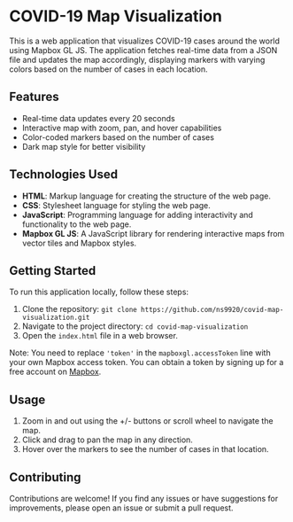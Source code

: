 <body>
<div>
    <h1>COVID-19 Map Visualization</h1>
    <p>This is a web application that visualizes COVID-19 cases around the world using Mapbox GL JS. The application fetches real-time data from a JSON file and updates the map accordingly, displaying markers with varying colors based on the number of cases in each location.</p>
    <h2>Features</h2>
    <ul>
        <li>Real-time data updates every 20 seconds</li>
        <li>Interactive map with zoom, pan, and hover capabilities</li>
        <li>Color-coded markers based on the number of cases</li>
        <li>Dark map style for better visibility</li>
    </ul>
    <h2>Technologies Used</h2>
    <ul>
        <li><strong>HTML</strong>: Markup language for creating the structure of the web page.</li>
        <li><strong>CSS</strong>: Stylesheet language for styling the web page.</li>
        <li><strong>JavaScript</strong>: Programming language for adding interactivity and functionality to the web page.</li>
        <li><strong>Mapbox GL JS</strong>: A JavaScript library for rendering interactive maps from vector tiles and Mapbox styles.</li>
    </ul>
    <h2>Getting Started</h2>
    <p>To run this application locally, follow these steps:</p>
    <ol>
        <li>Clone the repository: <code>git clone https://github.com/ns9920/covid-map-visualization.git</code></li>
        <li>Navigate to the project directory: <code>cd covid-map-visualization</code></li>
        <li>Open the <code>index.html</code> file in a web browser.</li>
    </ol>
    <p>Note: You need to replace <code>'token'</code> in the <code>mapboxgl.accessToken</code> line with your own Mapbox access token. You can obtain a token by signing up for a free account on <a href="https://www.mapbox.com/">Mapbox</a>.</p>
    <h2>Usage</h2>
    <ol>
        <li>Zoom in and out using the +/- buttons or scroll wheel to navigate the map.</li>
        <li>Click and drag to pan the map in any direction.</li>
        <li>Hover over the markers to see the number of cases in that location.</li>
    </ol>
    <h2>Contributing</h2>
    <p>Contributions are welcome! If you find any issues or have suggestions for improvements, please open an issue or submit a pull request.</p>
</div>
</body>
